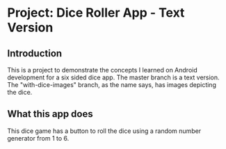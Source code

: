 Project: Dice Roller App - Text Version
==================================


Introduction
------------

This is a project to demonstrate the concepts I learned on Android development for a six sided dice app. The master branch is a text version. The "with-dice-images" branch, as the name says, has images depicting the dice.

What this app does
--------------
This dice game has a button to roll the dice using a random number generator from 1 to 6. 
